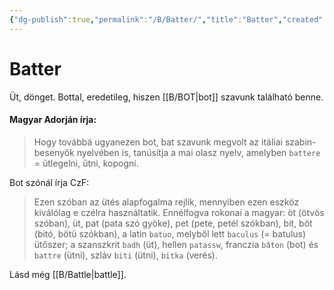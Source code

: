```yaml
---
{"dg-publish":true,"permalink":"/B/Batter/","title":"Batter","created":"2024-10-23T23:18","updated":"2025-06-07T19:48"}
---
```



# Batter

Üt, dönget. Bottal, eredetileg, hiszen [[B/BOT\|bot]] szavunk található benne.  

#### Magyar Adorján írja:  

> Hogy továbbá ugyanezen bot, bat szavunk megvolt az itáliai szabin-besenyők nyelvében is, tanúsítja a mai olasz nyelv, amelyben `battere` = ütlegelni, ütni, kopogni.  

Bot szónál írja CzF:  
> Ezen szóban az ütés alapfogalma rejlik, mennyiben ezen eszköz kiválólag e czélra használtatik. Ennélfogva rokonai a magyar: öt (ötvös szóban), üt, pat (pata szó gyöke), pet (pete, petél szókban), bit, böt (bitó, bötü szókban), a latin `batuo`, melyből lett `baculus` (= batulus) ütőszer; a szanszkrit `badh` (üt), hellen `patassw`, franczia `bâton` (bot) és `battre` (ütni), szláv `biti` (ütni), `bitka` (verés).  

Lásd még [[B/Battle\|battle]].  